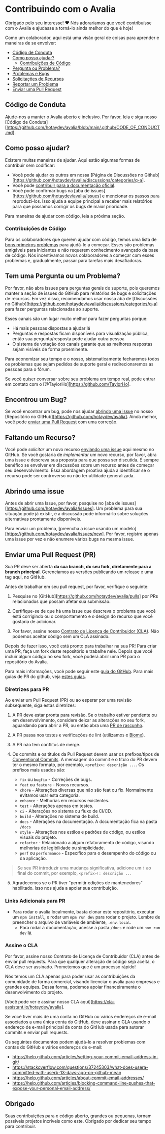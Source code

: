 # Contribuindo com o Avalia

Obrigado pelo seu interesse! :heart: Nós adoraríamos que você contribuísse com o Avalia e ajudasse a torná-lo ainda melhor do que é hoje!

Como um colaborador, aqui está uma visão geral de coisas para aprender e maneiras de se envolver:

- [Código de Conduta](#código-de-conduta)
- [Como posso ajudar?](#como-posso-ajudar)
  - [Contribuições de Código](#contribuições-de-código)
- [Pergunta ou Problema?](#tem-uma-pergunta-ou-um-problema)
- [Problemas e Bugs](#encontrou-um-bug)
- [Solicitações de Recursos](#faltando-um-recurso)
- [Reportar um Problema](#abrindo-uma-issue)
- [Enviar uma Pull Request](#enviar-uma-pull-request-pr)

## Código de Conduta

Ajude-nos a manter o Avalia aberto e inclusivo.
Por favor, leia e siga nosso [Código de Conduta][https://github.com/hotaydev/avalia/blob/main/.github/CODE_OF_CONDUCT.md].

## Como posso ajudar?

Existem muitas maneiras de ajudar. Aqui estão algumas formas de contribuir sem codificar:

- Você pode ajudar os outros em nossa [Página de Discussões no Github][https://github.com/hotaydev/avalia/discussions/categories/q-a].
- Você pode [contribuir para a documentação oficial](https://github.com/hotaydev/avalia/tree/main/docs).
- Você pode confirmar bugs na [aba de issues][https://github.com/hotaydev/avalia/issues] e mencionar os passos para reproduzi-los. Isso ajuda a equipe principal a receber mais relatórios para que possamos corrigir os bugs de maior prioridade.

Para maneiras de ajudar com código, leia a próxima seção.

### Contribuições de Código

Para os colaboradores que querem ajudar com código, temos uma lista de [bons primeiros problemas](https://github.com/hotaydev/avalia/labels/good%20first%20issue) para ajudá-lo a começar.
Esses são problemas amigáveis para iniciantes e não requerem conhecimento avançado da base de código. Nós incentivamos novos colaboradores a começar com esses problemas e, gradualmente, passar para tarefas mais desafiadoras.

## Tem uma Pergunta ou um Problema?

Por favor, não abra issues para perguntas gerais de suporte, pois queremos manter a seção de issues do GitHub para relatórios de bugs e solicitações de recursos.
Em vez disso, recomendamos usar nossa aba de [Discussões no Github][https://github.com/hotaydev/avalia/discussions/categories/q-a] para fazer perguntas relacionadas ao suporte.

Esses canais são um lugar muito melhor para fazer perguntas porque:

- Há mais pessoas dispostas a ajudar lá
- Perguntas e respostas ficam disponíveis para visualização pública, então sua pergunta/resposta pode ajudar outra pessoa
- O sistema de votação dos canais garante que as melhores respostas sejam visíveis de forma proeminente.

Para economizar seu tempo e o nosso, sistematicamente fecharemos todos os problemas que sejam pedidos de suporte geral e redirecionaremos as pessoas para o fórum.

Se você quiser conversar sobre seu problema em tempo real, pode entrar em contato com o [@TaylorHo][https://github.com/TaylorHo].

## Encontrou um Bug?

Se você encontrar um bug, pode nos ajudar [abrindo uma issue](#abrindo-uma-issue) no nosso [Repositório no GitHub][https://github.com/hotaydev/avalia].
Ainda melhor, você pode [enviar uma Pull Request](#enviar-um-pull-request-pr) com uma correção.

## Faltando um Recurso?

Você pode _solicitar_ um novo recurso [enviando uma issue](#abrindo-uma-issue) aqui mesmo no GitHub.
Se você gostaria de _implementar_ um novo recurso, por favor, abra uma issue e descreva sua proposta para que possa ser discutida.
É sempre benéfico se envolver em discussões sobre um recurso antes de começar seu desenvolvimento. Essa abordagem proativa ajuda a identificar se o recurso pode ser controverso ou não ter utilidade generalizada.

## Abrindo uma issue

Antes de abrir uma Issue, por favor, pesquise no [aba de issues][https://github.com/hotaydev/avalia/issues]. Um problema para sua situação pode já existir, e a discussão pode informá-lo sobre soluções alternativas prontamente disponíveis.

Para enviar um problema, [preencha a issue usando um modelo][https://github.com/hotaydev/avalia/issues/new]. Por favor, registre apenas uma issue por vez e não enumere vários bugs na mesma issue.

## Enviar uma Pull Request (PR)

Sua PR deve ser aberta **da sua branch, do seu fork, diretamente para a branch principal**. Gerenciamos as versões publicando um release e uma tag aqui, no GitHub.

Antes de trabalhar em seu pull request, por favor, verifique o seguinte:

1. Pesquise no [GitHub][https://github.com/hotaydev/avalia/pulls] por PRs relacionados que possam afetar sua submissão.

2. Certifique-se de que há uma issue que descreva o problema que você está corrigindo ou o comportamento e o design do recurso que você gostaria de adicionar.

3. Por favor, assine nosso [Contrato de Licença de Contribuidor (CLA)](#sign-the-cla). Não podemos aceitar código sem um CLA assinado.

Depois de fazer isso, você está pronto para trabalhar na sua PR! Para criar uma PR, faça um fork deste repositório e trabalhe nele. Depois que você incluir algum código no seu fork, você poderá abrir uma PR para o repositório do Avalia.

Para mais informações, você pode seguir este [guia do GitHub](https://docs.github.com/en/pull-requests/collaborating-with-pull-requests/proposing-changes-to-your-work-with-pull-requests/creating-a-pull-request-from-a-fork).
Para mais guias de PR do github, veja [estes guias](https://docs.github.com/en/pull-requests).

### Diretrizes para PR

Ao enviar um Pull Request (PR) ou ao esperar por uma revisão subsequente, siga estas diretrizes:

1. A PR deve estar pronta para revisão. Se o trabalho estiver pendente ou em desenvolvimento, considere deixar as alterações no seu fork, aguardando para abrir a PR, ou então abra uma [PR de rascunho](https://github.blog/2019-02-14-introducing-draft-pull-requests/).

2. A PR passa nos testes e verificações de lint (utilizamos o [Biome](https://biomejs.dev/)).

3. A PR não tem conflitos de merge.

4. Os commits e os títulos da Pull Request devem usar os prefixos/tipos de [Conventional Commits](https://www.conventionalcommits.org/en/v1.0.0/#summary). A mensagem do commit e o título do PR devem ter o mesmo formato, por exemplo, `<prefix>: descrição ...`. Os prefixos mais usados são:
   - `fix` ou `bugfix` - Correções de bugs.
   - `feat` ou `feature` - Novos recursos.
   - `chore` - Alterações diversas que não são feat ou fix. Normalmente evitamos usar esta categoria.
   - `enhance` - Melhorias em recursos existentes.
   - `test` - Alterações apenas em testes.
   - `ci` - Alterações no sistema ou fluxo de CI/CD.
   - `build` - Alterações no sistema de build.
   - `docs` - Alterações na documentação. A documentação fica na pasta `/docs`
   - `style` - Alterações nos estilos e padrões de código, ou estilos visuais do projeto.
   - `refactor` - Relacionado a algum refatoramento de código, visando melhorias de legibilidade ou simplicidade.
   - `perf` ou `performance` - Específico para o desempenho do código ou da aplicação.

> Se seu PR introduzir uma mudança significativa, adicione um `!` ao final do commit, por exemplo, `<prefix>!: descrição ...`

5.  Agradecemos se o PR tiver "permitir edições de mantenedores" habilitado. Isso nos ajuda a apoiar sua contribuição.

### Links Adicionais para PR

- Para rodar o avalia localmente, basta clonar este repositório, executar um `npm install`, e rodar um `npm run dev` para rodar o projeto. Lembre de preencher o arquivo de variáveis de ambiente, `.env.local`.
  - Para rodar a documentação, acesse a pasta `/docs` e rode um `nom run dev` lá.

### Assine o CLA

Por favor, assine nosso Contrato de Licença de Contribuidor (CLA) antes de enviar pull requests. Para que qualquer alteração de código seja aceita, o CLA deve ser assinado. Prometemos que é um processo rápido!

Nós temos um CLA apenas para poder usar as contribuições da comunidade de forma comercial, visando licenciar o avalia para empresas e grandes equipes. Dessa forma, podemos apoiar financeiramente o desenvolvimento do projeto.

[Você pode ver e assinar nosso CLA aqui][https://cla-assistant.io/hotaydev/avalia].

Se você tiver mais de uma conta no GitHub ou vários endereços de e-mail associados a uma única conta do GitHub, deve assinar o CLA usando o endereço de e-mail principal da conta do GitHub usada para autorar commits e enviar pull requests.

Os seguintes documentos podem ajudá-lo a resolver problemas com contas do GitHub e vários endereços de e-mail:

- <https://help.github.com/articles/setting-your-commit-email-address-in-git/>
- <https://stackoverflow.com/questions/37245303/what-does-usera-committed-with-userb-13-days-ago-on-github-mean>
- <https://help.github.com/articles/about-commit-email-addresses/>
- <https://help.github.com/articles/blocking-command-line-pushes-that-expose-your-personal-email-address/>

## Obrigado

Suas contribuições para o código aberto, grandes ou pequenas, tornam possíveis projetos incríveis como este. Obrigado por dedicar seu tempo para contribuir.
